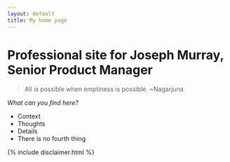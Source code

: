 ```yaml
---
layout: default
title: My home page
---
```


# Professional site for Joseph Murray, Senior Product Manager

> All is possible when emptiness is possible.
> ~Nagarjuna

*What can you find here?*
- Context
- Thoughts
- Details
- There is no fourth thing

{% include disclaimer.html %}
